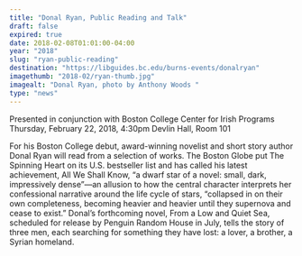```yaml
---
title: "Donal Ryan, Public Reading and Talk"
draft: false
expired: true
date: 2018-02-08T01:01:00-04:00
year: "2018"
slug: "ryan-public-reading"
destination: "https://libguides.bc.edu/burns-events/donalryan"
imagethumb: "2018-02/ryan-thumb.jpg"
imagealt: "Donal Ryan, photo by Anthony Woods ​"
type: "news"
---
```


Presented in conjunction with Boston College Center for Irish Programs
Thursday, February 22, 2018, 4:30pm
Devlin Hall, Room 101​

For his Boston College debut, award-winning novelist and short story author Donal Ryan will read from a selection of works. The Boston Globe put The Spinning Heart on its U.S. bestseller list and has called his latest achievement, All We Shall Know, “a dwarf star of a novel: small, dark, impressively dense”—an allusion to how the central character interprets her confessional narrative around the life cycle of stars, “collapsed in on their own completeness, becoming heavier and heavier until they supernova and cease to exist.” Donal’s forthcoming novel, From a Low and Quiet Sea, scheduled for release by Penguin Random House in July, tells the story of three men, each searching for something they have lost: a lover, a brother, a Syrian homeland.
